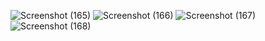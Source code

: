 ![Screenshot (165)](https://github.com/neamul-fahim/chat_webapp/assets/102896638/b96dd8aa-b518-4aa7-a7ff-75dace22fe98)
![Screenshot (166)](https://github.com/neamul-fahim/chat_webapp/assets/102896638/f022d048-620e-4892-9a0a-2e2fffe38dc0)
![Screenshot (167)](https://github.com/neamul-fahim/chat_webapp/assets/102896638/f1a07e76-5041-49d9-b48b-58be4047287e)
![Screenshot (168)](https://github.com/neamul-fahim/chat_webapp/assets/102896638/b8197d9e-d9b2-49f7-9cf7-454448fb1748)
